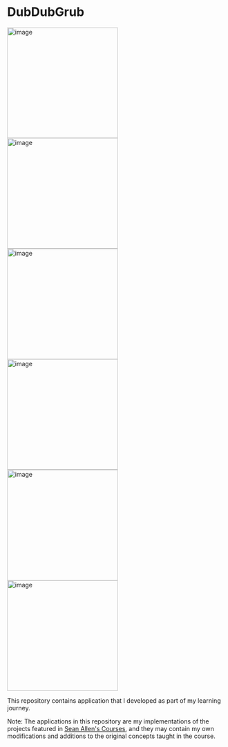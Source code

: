 # DubDubGrub

<img width="256" alt="image" src="https://github.com/wengriff/DubDubGrub/assets/53659533/fc207134-a9ee-4d09-b286-9a6c8b96d4af">
<img width="256" alt="image" src="https://github.com/wengriff/DubDubGrub/assets/53659533/f2206b49-92af-4f4a-b39c-0062ee10d5ad">
<img width="256" alt="image" src="https://github.com/wengriff/DubDubGrub/assets/53659533/6af5482a-7652-4978-83ed-a060c08d66da">
<img width="256" alt="image" src="https://github.com/wengriff/DubDubGrub/assets/53659533/c6a153b5-0156-45a6-862c-5d077cb575e1">
<img width="256" alt="image" src="https://github.com/wengriff/DubDubGrub/assets/53659533/619740eb-b2db-4d3f-ac28-3ebb414defc2">
<img width="256" alt="image" src="https://github.com/wengriff/DubDubGrub/assets/53659533/d7171fca-2bd8-46be-b976-27c74c708822">
 
This repository contains application that I developed as part of my learning journey.

Note: The applications in this repository are my implementations of the projects featured in [Sean Allen's Courses](https://www.youtube.com/@seanallen), and they may contain my own modifications and additions to the original concepts taught in the course.
